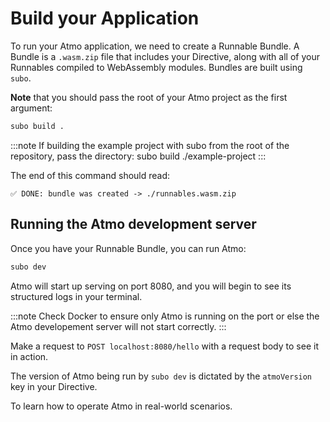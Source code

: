 # Build your Application

To run your Atmo application, we need to create a Runnable Bundle.
A Bundle is a `.wasm.zip` file that includes your Directive, along
with all of your Runnables compiled to WebAssembly modules. Bundles
are built using `subo`.

**Note** that you should pass the root of your Atmo project as the
first argument:

```bash
subo build .
```

:::note
If building the example project with subo from the root of the repository,
pass the directory: subo build ./example-project
:::

The end of this command should read:

```
✅ DONE: bundle was created -> ./runnables.wasm.zip
```

## Running the Atmo development server

Once you have your Runnable Bundle, you can run Atmo:

```bash
subo dev
```

Atmo will start up serving on port 8080, and you will begin to see its structured
logs in your terminal.

:::note
Check Docker to ensure only Atmo is running on the port or else the
Atmo developement server will not start correctly.
:::

Make a request to `POST localhost:8080/hello` with a request body to see it in action.

The version of Atmo being run by `subo dev` is dictated by the `atmoVersion` key in your Directive.

To learn how to operate Atmo in real-world scenarios.
